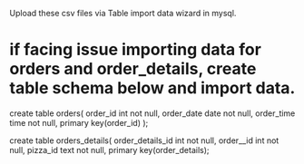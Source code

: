 Upload these csv files via Table import data wizard in mysql.

# if facing issue importing data for orders and order_details, create table schema below and import data.
create table orders(
order_id int not null,
order_date date not null,
order_time time not null,
primary key(order_id) );

create table orders_details(
order_details_id int not null,
order__id int not null,
pizza_id text not null,
primary key(order_details);
